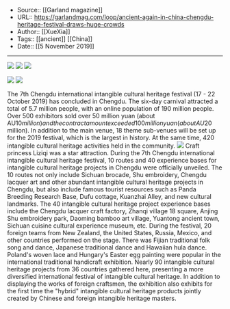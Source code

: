 ﻿
  * Source:: [[Garland magazine]]
  * URL:: https://garlandmag.com/loop/ancient-again-in-china-chengdu-heritage-festival-draws-huge-crowds
  * Author:: [[XueXia]]
  * Tags:: [[ancient]] [[China]]
  * Date:: [[5 November 2019]]


* * *
[![](https://garlandmag.com/wp-content/uploads/2019/11/15728357862032.jpg)](https://garlandmag.com/wp-content/uploads/2019/11/15728357862032.jpg)
[![](https://garlandmag.com/wp-content/uploads/2019/11/157224615470630.jpg)](https://garlandmag.com/wp-content/uploads/2019/11/157224615470630.jpg)
[![](https://garlandmag.com/wp-content/uploads/2019/11/157224615492966.jpg)](https://garlandmag.com/wp-content/uploads/2019/11/157224615492966.jpg)
  

[![](https://garlandmag.com/wp-content/uploads/2019/11/15719703494391.jpg)](https://garlandmag.com/wp-content/uploads/2019/11/15719703494391.jpg)
[![](https://garlandmag.com/wp-content/uploads/2019/11/157224615494281.jpg)](https://garlandmag.com/wp-content/uploads/2019/11/157224615494281.jpg)
  

The 7th Chengdu international intangible cultural heritage festival (17 - 22 October 2019) has concluded in Chengdu. The six-day carnival attracted a total of 5.7 million people, with an online population of 190 million people.
Over 500 exhibitors sold over 50 million yuan (about AU$10 million) and the contract amount exceeded 100 million yuan (about AU$20 million). In addition to the main venue, 18 theme sub-venues will be set up for the 2019 festival, which is
the largest in history. At the same time, 420 intangible cultural heritage activities held in the community.
[![](https://garlandmag.com/wp-content/uploads/2019/11/706550caly1g81gac4iv8j21900u07af-300x200.jpg)](https://garlandmag.com/wp-content/uploads/2019/11/706550caly1g81gac4iv8j21900u07af.jpg)
Craft princess Liziqi was a star attraction.
During the 7th Chengdu international intangible cultural heritage festival, 10 routes and 40 experience bases for intangible cultural heritage projects in Chengdu were officially unveiled. The 10 routes not only include Sichuan brocade, Shu embroidery, Chengdu lacquer art and other abundant intangible cultural heritage projects in Chengdu, but also include famous tourist resources such as Panda Breeding Research Base, Dufu cottage, Kuanzhai Alley, and new cultural landmarks. The 40 intangible cultural heritage project experience bases include the Chengdu lacquer craft factory, Zhanqi village 18 square, Anjing Shu embroidery park, Daoming bamboo art village, Yuantong ancient town, Sichuan cuisine cultural experience museum, etc.
During the festival, 20 foreign teams from New Zealand, the United States, Russia, Mexico, and other countries performed on the stage. There was Fijian traditional folk song and dance, Japanese traditional dance and Hawaiian hula dance. Poland's woven lace and Hungary's Easter egg painting were popular in the international traditional handicraft exhibition. Nearly 90 intangible cultural heritage projects from 36 countries gathered here, presenting a more diversified international festival of intangible cultural heritage. In addition to displaying the works of foreign craftsmen, the exhibition also exhibits for the first time the "hybrid" intangible cultural heritage products jointly created by Chinese and foreign intangible heritage masters.
